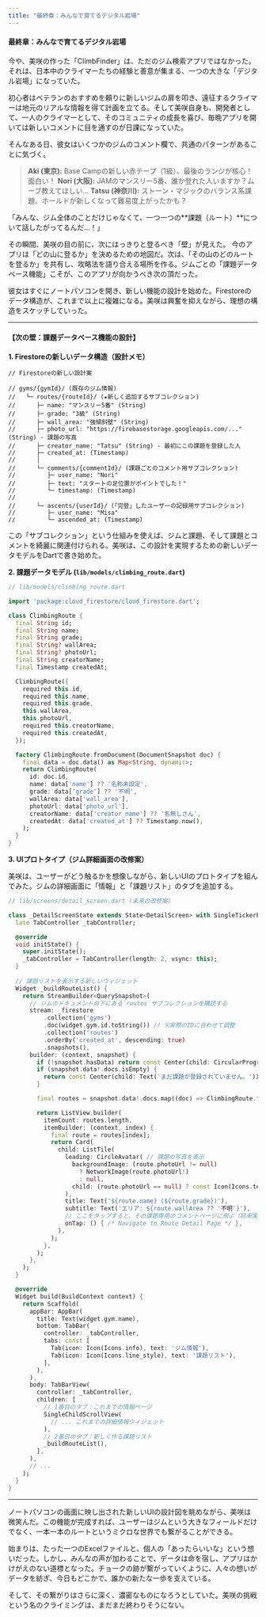 ```yaml
---
title: "最終章：みんなで育てるデジタル岩場"
---
```


#### **最終章：みんなで育てるデジタル岩場**

今や、美咲の作った「ClimbFinder」は、ただのジム検索アプリではなかった。
それは、日本中のクライマーたちの経験と善意が集まる、一つの大きな「デジタル岩場」になっていた。

初心者はベテランのおすすめを頼りに新しいジムの扉を叩き、遠征するクライマーは地元のリアルな情報を得て計画を立てる。そして美咲自身も、開発者として、一人のクライマーとして、そのコミュニティの成長を喜び、毎晩アプリを開いては新しいコメントに目を通すのが日課になっていた。

そんなある日、彼女はいくつかのジムのコメント欄で、共通のパターンがあることに気づく。

> **Aki (東京):** Base Campの新しい赤テープ（1級）、最後のランジが核心！面白い！
> **Nori (大阪):** JAMのマンスリー5番、誰か登れた人いますか？ムーブ教えてほしい…
> **Tatsu (神奈川):** ストーン・マジックのバランス系課題、ホールドが新しくなって難易度上がったかも？

「みんな、ジム全体のことだけじゃなくて、一つ一つの**課題（ルート）**について話したがってるんだ…！」

その瞬間、美咲の目の前に、次にはっきりと登るべき「壁」が見えた。
今のアプリは「どの山に登るか」を決めるための地図だ。次は、「その山のどのルートを登るか」を共有し、攻略法を語り合える場所を作る。ジムごとの「課題データベース機能」こそが、このアプリが向かうべき次の頂だった。

彼女はすぐにノートパソコンを開き、新しい機能の設計を始めた。Firestoreのデータ構造が、これまで以上に複雑になる。美咲は興奮を抑えながら、理想の構造をスケッチしていった。

---
#### **【次の壁：課題データベース機能の設計】**

**1. Firestoreの新しいデータ構造（設計メモ）**

```
// Firestoreの新しい設計案

// gyms/{gymId}/ (既存のジム情報)
//   └─ routes/{routeId}/ (★新しく追加するサブコレクション)
//      ├─ name: "マンスリー5番" (String)
//      ├─ grade: "3級" (String)
//      ├─ wall_area: "強傾斜壁" (String)
//      ├─ photo_url: "https://firebasestorage.googleapis.com/..." (String) - 課題の写真
//      ├─ creator_name: "Tatsu" (String) - 最初にこの課題を登録した人
//      ├─ created_at: (Timestamp)
//      │
//      └─ comments/{commentId}/ (課題ごとのコメント用サブコレクション)
//         ├─ user_name: "Nori"
//         ├─ text: "スタートの足位置がポイントでした！"
//         └─ timestamp: (Timestamp)
//
//      └─ ascents/{userId}/ (「完登」したユーザーの記録用サブコレクション)
//         ├─ user_name: "Misa"
//         └─ ascended_at: (Timestamp)
```

この「サブコレクション」という仕組みを使えば、ジムと課題、そして課題とコメントを綺麗に関連付けられる。美咲は、この設計を実現するための新しいデータモデルをDartで書き始めた。

**2. 課題データモデル (`lib/models/climbing_route.dart`)**

```dart
// lib/models/climbing_route.dart

import 'package:cloud_firestore/cloud_firestore.dart';

class ClimbingRoute {
  final String id;
  final String name;
  final String grade;
  final String? wallArea;
  final String? photoUrl;
  final String creatorName;
  final Timestamp createdAt;

  ClimbingRoute({
    required this.id,
    required this.name,
    required this.grade,
    this.wallArea,
    this.photoUrl,
    required this.creatorName,
    required this.createdAt,
  });

  factory ClimbingRoute.fromDocument(DocumentSnapshot doc) {
    final data = doc.data() as Map<String, dynamic>;
    return ClimbingRoute(
      id: doc.id,
      name: data['name'] ?? '名称未設定',
      grade: data['grade'] ?? '不明',
      wallArea: data['wall_area'],
      photoUrl: data['photo_url'],
      creatorName: data['creator_name'] ?? '名無しさん',
      createdAt: data['created_at'] ?? Timestamp.now(),
    );
  }
}
```

**3. UIプロトタイプ（ジム詳細画面の改修案）**

美咲は、ユーザーがどう触るかを想像しながら、新しいUIのプロトタイプを組んでみた。ジムの詳細画面に「情報」と「課題リスト」のタブを追加する。

```dart
// lib/screens/detail_screen.dart (未来の改修案)

class _DetailScreenState extends State<DetailScreen> with SingleTickerProviderStateMixin {
  late TabController _tabController;

  @override
  void initState() {
    super.initState();
    _tabController = TabController(length: 2, vsync: this);
  }
  
  // 課題リストを表示する新しいウィジェット
  Widget _buildRouteList() {
    return StreamBuilder<QuerySnapshot>(
      // ジムのドキュメントの下にある`routes`サブコレクションを購読する
      stream: _firestore
          .collection('gyms')
          .doc(widget.gym.id.toString()) // ※実際のIDに合わせて調整
          .collection('routes')
          .orderBy('created_at', descending: true)
          .snapshots(),
      builder: (context, snapshot) {
        if (!snapshot.hasData) return const Center(child: CircularProgressIndicator());
        if (snapshot.data!.docs.isEmpty) {
          return const Center(child: Text('まだ課題が登録されていません。'));
        }

        final routes = snapshot.data!.docs.map((doc) => ClimbingRoute.fromDocument(doc)).toList();

        return ListView.builder(
          itemCount: routes.length,
          itemBuilder: (context, index) {
            final route = routes[index];
            return Card(
              child: ListTile(
                leading: CircleAvatar( // 課題の写真を表示
                  backgroundImage: (route.photoUrl != null) 
                    ? NetworkImage(route.photoUrl!) 
                    : null,
                  child: (route.photoUrl == null) ? const Icon(Icons.terrain) : null,
                ),
                title: Text('${route.name} (${route.grade})'),
                subtitle: Text('エリア: ${route.wallArea ?? '不明'}'),
                // ここをタップすると、その課題専用のコメントページに飛ぶ（将来実装）
                onTap: () { /* Navigate to Route Detail Page */ },
              ),
            );
          },
        );
      },
    );
  }

  @override
  Widget build(BuildContext context) {
    return Scaffold(
      appBar: AppBar(
        title: Text(widget.gym.name),
        bottom: TabBar(
          controller: _tabController,
          tabs: const [
            Tab(icon: Icon(Icons.info), text: 'ジム情報'),
            Tab(icon: Icon(Icons.line_style), text: '課題リスト'),
          ],
        ),
      ),
      body: TabBarView(
        controller: _tabController,
        children: [
          // 1番目のタブ：これまでの情報ページ
          SingleChildScrollView(
            // ... これまでの詳細情報ウィジェット
          ),
          // 2番目のタブ：新しく作る課題リスト
          _buildRouteList(),
        ],
      ),
      // ...
    );
  }
}
```

---
ノートパソコンの画面に映し出された新しいUIの設計図を眺めながら、美咲は微笑んだ。この機能が完成すれば、ユーザーはジムという大きなフィールドだけでなく、一本一本のルートというミクロな世界でも繋がることができる。

始まりは、たった一つのExcelファイルと、個人の「あったらいいな」という想いだった。しかし、みんなの声が加わることで、データは命を宿し、アプリはかけがえのない道標となった。チョークの跡が繋がっていくように、人々の想いがデータを紡ぎ、今日もどこかで、誰かの新たな一歩を支えている。

そして、その繋がりはさらに深く、濃密なものになろうとしていた。美咲の挑戦という名のクライミングは、まだまだ終わりそうにない。
